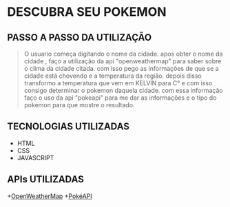 # DESCUBRA SEU POKEMON 

## PASSO A PASSO DA UTILIZAÇÃO 
> O usuario começa digitando o nome da cidade.
> apos obter o nome da cidade , faço a utilização da api "openweathermap" para saber sobre o clima da cidade citada. 
> com isso pego as informações de que se a cidade está chovendo e a temperatura da região.
> depois disso transformo a temperatura que vem em KELVIN para C° e com isso consigo determinar o pokemon daquela cidade.
> com essa informação faço o uso da api "pokeapi" para me dar as informações e o tipo do pokemon para que mostre o resultado.

## TECNOLOGIAS UTILIZADAS
+ HTML
+ CSS 
+ JAVASCRIPT 

## APIs UTILIZADAS 

+[OpenWeatherMap]("https://openweathermap.org/api")
+[PokéAPI]("https://pokeapi.co/docs/v2")